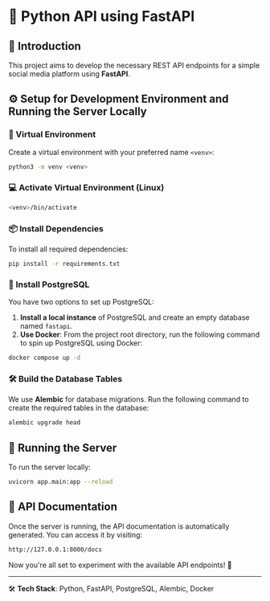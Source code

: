
# 🚀 Python API using FastAPI

## 🌟 Introduction
This project aims to develop the necessary REST API endpoints for a simple social media platform using **FastAPI**.

## ⚙️ Setup for Development Environment and Running the Server Locally

### 🐍 Virtual Environment
Create a virtual environment with your preferred name `<venv>`:

```bash
python3 -m venv <venv>
```

### 💻 Activate Virtual Environment (Linux)

```bash
<venv>/bin/activate
```

### 📦 Install Dependencies
To install all required dependencies:

```bash
pip install -r requirements.txt
```

### 🐘 Install PostgreSQL
You have two options to set up PostgreSQL:
1. **Install a local instance** of PostgreSQL and create an empty database named `fastapi`.
2. **Use Docker**: From the project root directory, run the following command to spin up PostgreSQL using Docker:

```bash
docker compose up -d
```

### 🛠️ Build the Database Tables
We use **Alembic** for database migrations. Run the following command to create the required tables in the database:

```bash
alembic upgrade head
```

## 🚀 Running the Server
To run the server locally:

```bash
uvicorn app.main:app --reload
```

## 📖 API Documentation
Once the server is running, the API documentation is automatically generated. You can access it by visiting:

```bash
http://127.0.0.1:8000/docs
```

Now you're all set to experiment with the available API endpoints! 🎉

---
🛠️ **Tech Stack**: Python, FastAPI, PostgreSQL, Alembic, Docker
